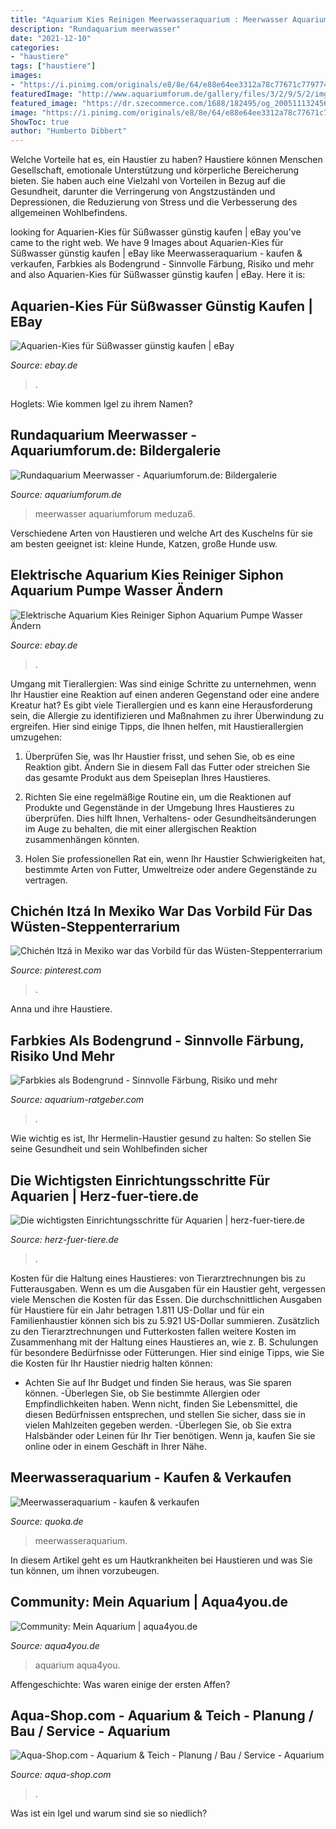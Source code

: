 ```yaml
---
title: "Aquarium Kies Reinigen Meerwasseraquarium : Meerwasser Aquariumforum Meduza6"
description: "Rundaquarium meerwasser"
date: "2021-12-10"
categories:
- "haustiere"
tags: ["haustiere"]
images:
- "https://i.pinimg.com/originals/e8/8e/64/e88e64ee3312a78c77671c779774db87.jpg"
featuredImage: "http://www.aquariumforum.de/gallery/files/3/2/9/5/2/img_2309-med.jpg"
featured_image: "https://dr.szecommerce.com/1688/182495/og_20051113245650825eb8e1a82e9c8.jpg?t=1589453141266"
image: "https://i.pinimg.com/originals/e8/8e/64/e88e64ee3312a78c77671c779774db87.jpg"
ShowToc: true
author: "Humberto Dibbert"
---
```



Welche Vorteile hat es, ein Haustier zu haben?
Haustiere können Menschen Gesellschaft, emotionale Unterstützung und körperliche Bereicherung bieten. Sie haben auch eine Vielzahl von Vorteilen in Bezug auf die Gesundheit, darunter die Verringerung von Angstzuständen und Depressionen, die Reduzierung von Stress und die Verbesserung des allgemeinen Wohlbefindens.

	

		
looking for Aquarien-Kies für Süßwasser günstig kaufen | eBay you've came to the right web. We have 9 Images about Aquarien-Kies für Süßwasser günstig kaufen | eBay like Meerwasseraquarium - kaufen &amp; verkaufen, Farbkies als Bodengrund - Sinnvolle Färbung, Risiko und mehr and also Aquarien-Kies für Süßwasser günstig kaufen | eBay. Here it is:
		
    
## Aquarien-Kies Für Süßwasser Günstig Kaufen | EBay

<img loading=lazy src="https://i.ebayimg.com/thumbs/images/a/T2eC16NHJGQE9noMZGd5BQuJFzE5Hg~~/s-l225.jpg" onerror="this.onerror=null;this.src='https://tse4.mm.bing.net/th?id=OIP.HARoWXtpPCNxqj_Y7LoDPwAAAA&amp;pid=15.1';" alt="Aquarien-Kies für Süßwasser günstig kaufen | eBay">

_Source: ebay.de_

>. 

	

Hoglets: Wie kommen Igel zu ihrem Namen?

    
## Rundaquarium Meerwasser - Aquariumforum.de: Bildergalerie

<img loading=lazy src="http://www.aquariumforum.de/gallery/files/3/2/9/5/2/img_2309-med.jpg" onerror="this.onerror=null;this.src='https://tse3.mm.bing.net/th?id=OIP.R_bI-6oF207X-M7v9P31-wHaFj&amp;pid=15.1';" alt="Rundaquarium Meerwasser - Aquariumforum.de: Bildergalerie">

_Source: aquariumforum.de_

>meerwasser aquariumforum meduza6. 

	

Verschiedene Arten von Haustieren und welche Art des Kuschelns für sie am besten geeignet ist: kleine Hunde, Katzen, große Hunde usw.

    
## Elektrische Aquarium Kies Reiniger Siphon Aquarium Pumpe Wasser Ändern

<img loading=lazy src="https://dr.szecommerce.com/1688/182495/og_20051113245650825eb8e1a82e9c8.jpg?t=1589453141266" onerror="this.onerror=null;this.src='https://tse4.mm.bing.net/th?id=OIP.e7Kncjz9tmQ50q2tAP7EPgHaIE&amp;pid=15.1';" alt="Elektrische Aquarium Kies Reiniger Siphon Aquarium Pumpe Wasser Ändern">

_Source: ebay.de_

>. 

	

Umgang mit Tierallergien: Was sind einige Schritte zu unternehmen, wenn Ihr Haustier eine Reaktion auf einen anderen Gegenstand oder eine andere Kreatur hat?
Es gibt viele Tierallergien und es kann eine Herausforderung sein, die Allergie zu identifizieren und Maßnahmen zu ihrer Überwindung zu ergreifen. Hier sind einige Tipps, die Ihnen helfen, mit Haustierallergien umzugehen:
1. Überprüfen Sie, was Ihr Haustier frisst, und sehen Sie, ob es eine Reaktion gibt. Ändern Sie in diesem Fall das Futter oder streichen Sie das gesamte Produkt aus dem Speiseplan Ihres Haustieres.

2. Richten Sie eine regelmäßige Routine ein, um die Reaktionen auf Produkte und Gegenstände in der Umgebung Ihres Haustieres zu überprüfen. Dies hilft Ihnen, Verhaltens- oder Gesundheitsänderungen im Auge zu behalten, die mit einer allergischen Reaktion zusammenhängen könnten.

3. Holen Sie professionellen Rat ein, wenn Ihr Haustier Schwierigkeiten hat, bestimmte Arten von Futter, Umweltreize oder andere Gegenstände zu vertragen.

    
## Chichén Itzá In Mexiko War Das Vorbild Für Das Wüsten-Steppenterrarium

<img loading=lazy src="https://i.pinimg.com/originals/e8/8e/64/e88e64ee3312a78c77671c779774db87.jpg" onerror="this.onerror=null;this.src='https://tse1.mm.bing.net/th?id=OIP.wsZtXVJXvouxPb1omO0QowHaE8&amp;pid=15.1';" alt="Chichén Itzá in Mexiko war das Vorbild für das Wüsten-Steppenterrarium">

_Source: pinterest.com_

>. 

	

Anna und ihre Haustiere.

    
## Farbkies Als Bodengrund - Sinnvolle Färbung, Risiko Und Mehr

<img loading=lazy src="https://www.aquarium-ratgeber.com/wp-content/uploads/2021/05/dunkler-bodengrund-1024x374.jpg" onerror="this.onerror=null;this.src='https://tse1.mm.bing.net/th?id=OIP.7wJSMCI3rRWiK7BW6wiBOQHaCt&amp;pid=15.1';" alt="Farbkies als Bodengrund - Sinnvolle Färbung, Risiko und mehr">

_Source: aquarium-ratgeber.com_

>. 

	

Wie wichtig es ist, Ihr Hermelin-Haustier gesund zu halten: So stellen Sie seine Gesundheit und sein Wohlbefinden sicher

    
## Die Wichtigsten Einrichtungsschritte Für Aquarien | Herz-fuer-tiere.de

<img loading=lazy src="https://images.herz-fuer-tiere.de/images/_aliases/1280w/2/8/3/6/126382-1-de-DE/Aquarium-einrichten_Aufmacher.jpg" onerror="this.onerror=null;this.src='https://tse4.mm.bing.net/th?id=OIP.EjucCldDvSxAY5iRyktemgHaE8&amp;pid=15.1';" alt="Die wichtigsten Einrichtungsschritte für Aquarien | herz-fuer-tiere.de">

_Source: herz-fuer-tiere.de_

>. 

	

Kosten für die Haltung eines Haustieres: von Tierarztrechnungen bis zu Futterausgaben.
Wenn es um die Ausgaben für ein Haustier geht, vergessen viele Menschen die Kosten für das Essen. Die durchschnittlichen Ausgaben für Haustiere für ein Jahr betragen 1.811 US-Dollar und für ein Familienhaustier können sich bis zu 5.921 US-Dollar summieren. Zusätzlich zu den Tierarztrechnungen und Futterkosten fallen weitere Kosten im Zusammenhang mit der Haltung eines Haustieres an, wie z. B. Schulungen für besondere Bedürfnisse oder Fütterungen. Hier sind einige Tipps, wie Sie die Kosten für Ihr Haustier niedrig halten können:
- Achten Sie auf Ihr Budget und finden Sie heraus, was Sie sparen können.
-Überlegen Sie, ob Sie bestimmte Allergien oder Empfindlichkeiten haben. Wenn nicht, finden Sie Lebensmittel, die diesen Bedürfnissen entsprechen, und stellen Sie sicher, dass sie in vielen Mahlzeiten gegeben werden.
-Überlegen Sie, ob Sie extra Halsbänder oder Leinen für Ihr Tier benötigen. Wenn ja, kaufen Sie sie online oder in einem Geschäft in Ihrer Nähe.

    
## Meerwasseraquarium - Kaufen &amp; Verkaufen

<img loading=lazy src="https://pic0.qimage.de/50/91/37/s244379150.jpg" onerror="this.onerror=null;this.src='https://tse1.mm.bing.net/th?id=OIP.4UqfhHelIS83xXrKBTHT4wAAAA&amp;pid=15.1';" alt="Meerwasseraquarium - kaufen &amp; verkaufen">

_Source: quoka.de_

>meerwasseraquarium. 

	

In diesem Artikel geht es um Hautkrankheiten bei Haustieren und was Sie tun können, um ihnen vorzubeugen.

    
## Community: Mein Aquarium | Aqua4you.de

<img loading=lazy src="http://www.aqua4you.de/inc/thumb.php?image=mein_aquarium/4ECYM6m8jJ3U.jpg&amp;w=465" onerror="this.onerror=null;this.src='https://tse4.mm.bing.net/th?id=OIP.9Bd-qd24zSsEq4lOJ-pNaAAAAA&amp;pid=15.1';" alt="Community: Mein Aquarium | aqua4you.de">

_Source: aqua4you.de_

>aquarium aqua4you. 

	

Affengeschichte: Was waren einige der ersten Affen?

    
## Aqua-Shop.com - Aquarium &amp; Teich - Planung / Bau / Service - Aquarium

<img loading=lazy src="https://aqua-shop.com/index_htm_files/6415.jpg" onerror="this.onerror=null;this.src='https://tse3.mm.bing.net/th?id=OIP.413K8g5y3WCWyCtB9haT-wAAAA&amp;pid=15.1';" alt="Aqua-Shop.com - Aquarium &amp; Teich - Planung / Bau / Service - Aquarium">

_Source: aqua-shop.com_

>. 

	

Was ist ein Igel und warum sind sie so niedlich?

